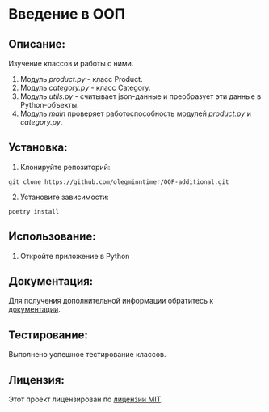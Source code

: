 # Введение в ООП

## Описание:

Изучение классов и работы с ними.

1. Модуль *product.py* - класс Product.
2. Модуль *category.py* - класс Category.
3. Модуль *utils.py* - считывает json-данные и преобразует эти данные в Python-объекты.
4. Модуль *main* проверяет работоспособность модулей *product.py* и *category.py*.

## Установка:

1. Клонируйте репозиторий:
```
git clone https://github.com/olegminntimer/OOP-additional.git
```
2. Установите зависимости:
```
poetry install
```
## Использование:

1. Откройте приложение в Python

## Документация:

Для получения дополнительной информации обратитесь к [документации](docs/README.md).
## Тестирование:

Выполнено успешное тестирование классов.

## Лицензия:

Этот проект лицензирован по [лицензии MIT](LICENSE).